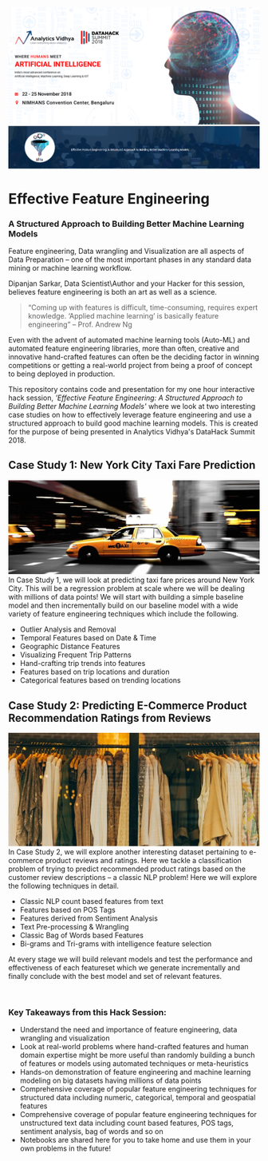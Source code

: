 ![](assets/main_banner.PNG)
![](assets/session_banner.PNG)

# Effective Feature Engineering
### A Structured Approach to Building Better Machine Learning Models

Feature engineering, Data wrangling and Visualization are all aspects of Data Preparation – one of the most important phases in any standard data mining or machine learning workflow. 

Dipanjan Sarkar, Data Scientist\Author and your Hacker for this session, believes feature engineering is both an art as well as a science.

> “Coming up with features is difficult, time-consuming, requires expert knowledge. ‘Applied machine learning’ is basically feature engineering” – Prof. Andrew Ng

Even with the advent of automated machine learning tools (Auto-ML) and automated feature engineering libraries, more than often, creative and innovative hand-crafted features can often be the deciding factor in winning competitions or getting a real-world project from being a proof of concept to being deployed in production.

This repository contains code and presentation for my one hour interactive hack session, _'Effective Feature Engineering: A Structured Approach to Building Better Machine Learning Models'_ where we look at two interesting case studies on how to effectively leverage feature engineering and use a structured approach to build good machine learning models. This is created for the purpose of being presented in Analytics Vidhya's DataHack Summit 2018.

## Case Study 1: New York City Taxi Fare Prediction
![](nyc_fare_prediction/nyc_taxi_banner.jpg)
<br>
In Case Study 1, we will look at predicting taxi fare prices around New York City. This will be a regression problem at scale where we will be dealing with millions of data points! We will start with building a simple baseline model and then incrementally build on our baseline model with a wide variety of feature engineering techniques which include the following.

- Outlier Analysis and Removal
- Temporal Features based on Date & Time
- Geographic Distance Features
- Visualizing Frequent Trip Patterns
- Hand-crafting trip trends into features
- Features based on trip locations and duration
- Categorical features based on trending locations


## Case Study 2: Predicting E-Commerce Product Recommendation Ratings from Reviews
![](ecommerce_product_ratings_prediction/clothing_banner.jpg)
<br>
In Case Study 2, we will explore another interesting dataset pertaining to e-commerce product reviews and ratings. Here we tackle a classification problem of trying to predict recommended product ratings based on the customer review descriptions – a classic NLP problem! Here we will explore the following techniques in detail.

- Classic NLP count based features from text
- Features based on POS Tags
- Features derived from Sentiment Analysis
- Text Pre-processing & Wrangling
- Classic Bag of Words based Features
- Bi-grams and Tri-grams with intelligence feature selection

At every stage we will build relevant models and test the performance and effectiveness of each featureset which we generate incrementally and finally conclude with the best model and set of relevant features.

<br>

### Key Takeaways from this Hack Session:

- Understand the need and importance of feature engineering, data wrangling and visualization
- Look at real-world problems where hand-crafted features and human domain expertise might be more useful than randomly building a bunch of features or models using automated techniques or meta-heuristics
- Hands-on demonstration of feature engineering and machine learning modeling on big datasets having millions of data points
- Comprehensive coverage of popular feature engineering techniques for structured data including numeric, categorical, temporal and geospatial features
- Comprehensive coverage of popular feature engineering techniques for unstructured text data including count based features, POS tags, sentiment analysis, bag of words and so on
- Notebooks are shared here for you to take home and use them in your own problems in the future!
